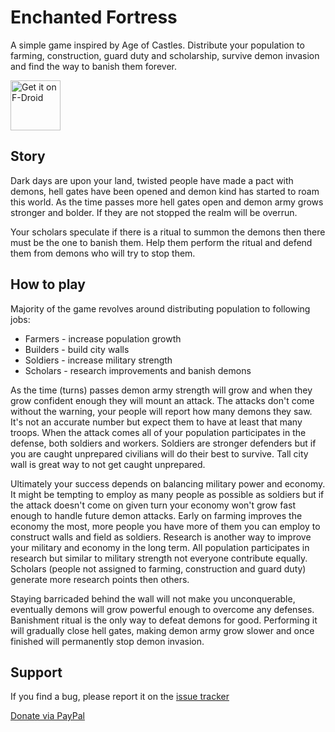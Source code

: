 # Enchanted Fortress

A simple game inspired by Age of Castles. Distribute your population to farming, construction, guard duty and scholarship, survive demon invasion and find the way to banish them forever.

<a href="https://f-droid.org/packages/hr.kravarscan.enchantedfortress/" target="_blank">
<img src="https://f-droid.org/badge/get-it-on.png" alt="Get it on F-Droid" height="80"/></a>

## Story

Dark days are upon your land, twisted people have made a pact with demons, hell gates have been opened and demon kind has started to roam this world. As the time passes more hell gates open and demon army grows stronger and bolder. If they are not stopped the realm will be overrun.

Your scholars speculate if there is a ritual to summon the demons then there must be the one to banish them. Help them perform the ritual and defend them from demons who will try to stop them.

## How to play

Majority of the game revolves around distributing population to following jobs:
* Farmers - increase population growth
* Builders - build city walls
* Soldiers - increase military strength
* Scholars - research improvements and banish demons

As the time (turns) passes demon army strength will grow and when they grow confident enough they will mount an attack. The attacks don't come without the 
warning, your people will report how many demons they saw. It's not an accurate number but expect them to have at least that many troops. When the attack comes all of your population participates in the defense, both soldiers and workers. Soldiers are stronger defenders but if you are caught unprepared civilians will do their best to survive. Tall city wall is great way to not get caught unprepared.

Ultimately your success depends on balancing military power and economy. It might be tempting to employ as many people as possible as soldiers but if the attack doesn't come on given turn your economy won't grow fast enough to handle future demon attacks. Early on farming improves the economy the most, more people you have more of them you can employ to construct walls and field as soldiers. Research is another way to improve your military and economy in the long term. All population participates in research but similar to military strength not everyone contribute equally. Scholars (people not assigned to farming, construction and guard duty) generate more research points then others.

Staying barricaded behind the wall will not make you unconquerable, eventually demons will grow powerful enough to overcome any defenses. Banishment ritual is the only way to defeat demons for good. Performing it will gradually close hell gates, making demon army grow slower and once finished will permanently stop demon invasion.

## Support

If you find a bug, please report it on the [issue tracker](https://github.com/subchannel13/EnchantedFortress/issues)

[Donate via PayPal](https://www.paypal.me/IvanKravarscan/5)
